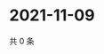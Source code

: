 # 2021-11-09

共 0 条

<!-- BEGIN WEIBO -->
<!-- 最后更新时间 Tue Nov 09 2021 13:07:55 GMT+0800 (China Standard Time) -->

<!-- END WEIBO -->

